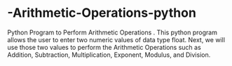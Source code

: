 # -Arithmetic-Operations-python
Python Program to Perform Arithmetic Operations . This python program allows the user to enter two numeric values of data type float.  Next, we will use those two values to perform the Arithmetic Operations such as Addition, Subtraction, Multiplication, Exponent, Modulus, and Division.
